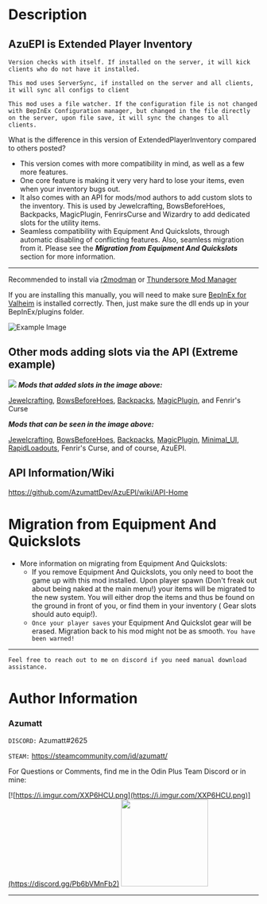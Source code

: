 # Description

## AzuEPI is Extended Player Inventory

`Version checks with itself. If installed on the server, it will kick clients who do not have it installed.`

`This mod uses ServerSync, if installed on the server and all clients, it will sync all configs to client`

`This mod uses a file watcher. If the configuration file is not changed with BepInEx Configuration manager, but changed in the file directly on the server, upon file save, it will sync the changes to all clients.`

What is the difference in this version of ExtendedPlayerInventory compared to others posted?

* This version comes with more compatibility in mind, as well as a few more features.
* One core feature is making it very very hard to lose your items, even when your inventory bugs out.
* It also comes with an API for mods/mod authors to add custom slots to the inventory. This is used by Jewelcrafting, BowsBeforeHoes, Backpacks, MagicPlugin, FenrirsCurse and Wizardry to
  add dedicated slots for the utility items.
* Seamless compatibility with Equipment And Quickslots, through automatic disabling of conflicting features. Also,
  seamless migration from it. Please see the **_Migration from Equipment And Quickslots_** section for more information.

---

Recommended to install via [r2modman](https://valheim.thunderstore.io/package/ebkr/r2modman/)
or [Thundersore Mod Manager](https://www.overwolf.com/app/Thunderstore-Thunderstore_Mod_Manager)

If you are installing this manually, you will need to make
sure [BepInEx for Valheim](https://valheim.thunderstore.io/package/denikson/BepInExPack_Valheim/) is installed
correctly. Then, just make sure the dll ends up in your BepInEx/plugins folder.

![](https://i.imgur.com/vkGrXTg.png "Example Image")

## Other mods adding slots via the API (Extreme example)

![](https://i.imgur.com/t0upUgs.png)
_**Mods that added slots in the image above:**_

[Jewelcrafting](https://valheim.thunderstore.io/package/Smoothbrain/Jewelcrafting/),  [BowsBeforeHoes](https://valheim.thunderstore.io/package/Azumatt/BowsBeforeHoes/), [Backpacks](https://valheim.thunderstore.io/package/Smoothbrain/Backpacks/), [MagicPlugin](https://valheim.thunderstore.io/package/blacks7ar/MagicPlugin/),
and Fenrir's Curse

**_Mods that can be seen in the image above:_**

[Jewelcrafting](https://valheim.thunderstore.io/package/Smoothbrain/Jewelcrafting/), [BowsBeforeHoes](https://valheim.thunderstore.io/package/Azumatt/BowsBeforeHoes/), [Backpacks](https://valheim.thunderstore.io/package/Smoothbrain/Backpacks/), [MagicPlugin](https://valheim.thunderstore.io/package/blacks7ar/MagicPlugin/),
[Minimal_UI](https://valheim.thunderstore.io/package/Azumatt/Minimal_UI/), [RapidLoadouts](https://valheim.thunderstore.io/package/Azumatt/RapidLoadouts/),
Fenrir's
Curse,
and of course, AzuEPI.

## API Information/Wiki

https://github.com/AzumattDev/AzuEPI/wiki/API-Home

# Migration from Equipment And Quickslots

* More information on migrating from Equipment And Quickslots:
    * If you remove Equipment And Quickslots, you only need to boot the game up with this mod installed. Upon player
      spawn (Don't freak out about being naked at the main menu!) your items will be migrated to the new system. You
      will either drop the items and thus be found on the ground in front of you, or find them in your inventory (
      Gear slots should auto equip!).
    * `Once your player saves` your Equipment And Quickslot gear will be erased. Migration back to his mod might not
      be as smooth. `You have been warned!`

---

`Feel free to reach out to me on discord if you need manual download assistance.`

# Author Information

### Azumatt

`DISCORD:` Azumatt#2625

`STEAM:` https://steamcommunity.com/id/azumatt/

For Questions or Comments, find me in the Odin Plus Team Discord or in mine:

[![https://i.imgur.com/XXP6HCU.png](https://i.imgur.com/XXP6HCU.png)](https://discord.gg/Pb6bVMnFb2)
<a href="https://discord.gg/pdHgy6Bsng"><img src="https://i.imgur.com/Xlcbmm9.png" href="https://discord.gg/pdHgy6Bsng" width="175" height="175"></a>
***